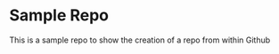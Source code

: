 Sample Repo
===================
This is a sample repo to show the creation of a repo from within Github
